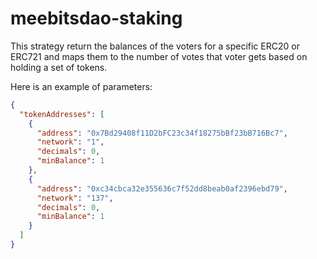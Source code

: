 # meebitsdao-staking

This strategy return the balances of the voters for a specific ERC20 or ERC721 and maps them to the number of votes that voter gets based on holding a set of tokens.

Here is an example of parameters:

```json
{
  "tokenAddresses": [
    {
      "address": "0x7Bd29408f11D2bFC23c34f18275bBf23bB716Bc7",
      "network": "1",
      "decimals": 0,
      "minBalance": 1
    },
    {
      "address": "0xc34cbca32e355636c7f52dd8beab0af2396ebd79",
      "network": "137",
      "decimals": 0,
      "minBalance": 1
    }
  ]
}
```

